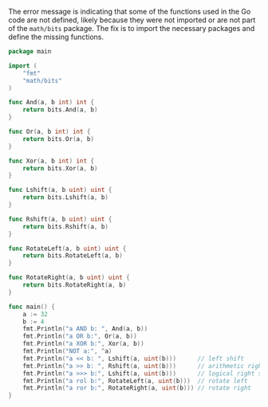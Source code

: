 The error message is indicating that some of the functions used in the Go code are not defined, likely because they were not imported or are not part of the `math/bits` package. The fix is to import the necessary packages and define the missing functions.
```go
package main

import (
	"fmt"
	"math/bits"
)

func And(a, b int) int {
	return bits.And(a, b)
}

func Or(a, b int) int {
	return bits.Or(a, b)
}

func Xor(a, b int) int {
	return bits.Xor(a, b)
}

func Lshift(a, b uint) uint {
	return bits.Lshift(a, b)
}

func Rshift(a, b uint) uint {
	return bits.Rshift(a, b)
}

func RotateLeft(a, b uint) uint {
	return bits.RotateLeft(a, b)
}

func RotateRight(a, b uint) uint {
	return bits.RotateRight(a, b)
}

func main() {
	a := 32
	b := 4
	fmt.Println("a AND b: ", And(a, b))
	fmt.Println("a OR b:", Or(a, b))
	fmt.Println("a XOR b:", Xor(a, b))
	fmt.Println("NOT a:", ^a)
	fmt.Println("a << b: ", Lshift(a, uint(b)))      // left shift
	fmt.Println("a >> b: ", Rshift(a, uint(b)))      // arithmetic right shift
	fmt.Println("a >>> b:", Lshift(a, uint(b)))      // logical right shift
	fmt.Println("a rol b:", RotateLeft(a, uint(b)))  // rotate left
	fmt.Println("a ror b:", RotateRight(a, uint(b))) // rotate right
}
```
